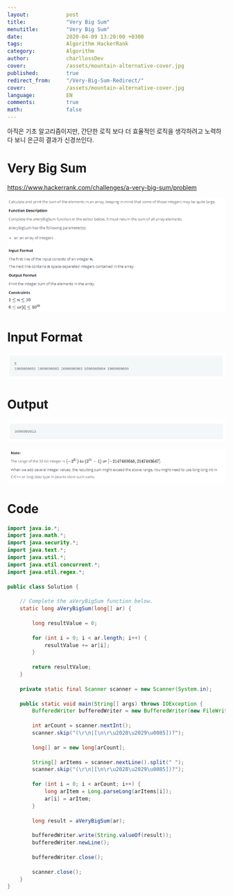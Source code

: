 ```yaml
---
layout:            post
title:             "Very Big Sum"
menutitle:         "Very Big Sum"
date:              2020-04-09 13:20:00 +0300
tags:              Algorithm HackerRank
category:          Algorithm
author:            charllossDev
cover:             /assets/mountain-alternative-cover.jpg
published:         true
redirect_from:     "/Very-Big-Sum-Redirect/"
cover:             /assets/mountain-alternative-cover.jpg
language:          EN
comments:          true
math:			   false
---
```

아직은 기초 알고리즘이지만, 간단한 로직 보다 더 효율적인 로직을 생각하려고 노력하다 보니 은근히 결과가 신경쓰인다.

# Very Big Sum
https://www.hackerrank.com/challenges/a-very-big-sum/problem

![](./assets/02.Very-Big-Sum-3e6b2f19.png)

# Input Format
![](./assets/02.Very-Big-Sum-bd6b1455.png)

# Output
![](./assets/02.Very-Big-Sum-15d5cbc9.png)

![](./assets/02.Very-Big-Sum-fd383351.png)


# Code

```java
import java.io.*;
import java.math.*;
import java.security.*;
import java.text.*;
import java.util.*;
import java.util.concurrent.*;
import java.util.regex.*;

public class Solution {

    // Complete the aVeryBigSum function below.
    static long aVeryBigSum(long[] ar) {

        long resultValue = 0;

        for (int i = 0; i < ar.length; i++) {
            resultValue += ar[i];
        }

        return resultValue;
    }

    private static final Scanner scanner = new Scanner(System.in);

    public static void main(String[] args) throws IOException {
        BufferedWriter bufferedWriter = new BufferedWriter(new FileWriter(System.getenv("OUTPUT_PATH")));

        int arCount = scanner.nextInt();
        scanner.skip("(\r\n|[\n\r\u2028\u2029\u0085])?");

        long[] ar = new long[arCount];

        String[] arItems = scanner.nextLine().split(" ");
        scanner.skip("(\r\n|[\n\r\u2028\u2029\u0085])?");

        for (int i = 0; i < arCount; i++) {
            long arItem = Long.parseLong(arItems[i]);
            ar[i] = arItem;
        }

        long result = aVeryBigSum(ar);

        bufferedWriter.write(String.valueOf(result));
        bufferedWriter.newLine();

        bufferedWriter.close();

        scanner.close();
    }
}

```
